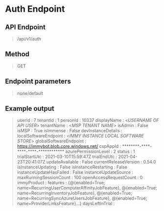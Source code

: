 # Auth Endpoint
## API Endpoint
> /api/v1/auth
## Method
> GET
## Endpoint parameters
> none/default
## Example output
> userId                  : 7
>tenantId                : 1
>personId                : 10337
>displayName             : <*USERNAME OF API USER*>
>tenantName              : <*MSP TENANT NAME*>
>isAdmin                 : False
>isMSP                   : True
>isImmense               : False
>devInstanceDetails      :
>localSoftwareEndpoint   : <*IMMY INSTANCE LOCAL SOFTWARE STORE*>
>globalSoftwareEndpoint  : https://immybot.blob.core.windows.net/
>cspAppId                : \*\*\*\*\*\*\*\*-\*\*\*\*-\*\*\*\*-\*\*\*\*-\*\*\*\*\*\*\*\*\*\*\*\*
>azurePermissionLevel    : 2
>status                  : 1
>trialStartUtc           : 2021-03-10T15:59:47Z
>trialEndUtc             : 2021-04-23T20:41:07Z
>updateAvailable         : False
>currentReleaseVersion   : 0.54.0
>isInstanceUpdating      : False
>isInstanceRestarting    : False
>instanceUpdateHasFailed : False
>instanceUpdateSource    :
>maxRunningSessionCount  : 100
>openAccessRequestCount  : 0
>immyProduct             :
>features                : {@{enabled=True; name=RecurringUserComputerAffinityJobFeature},
>                          @{enabled=True; name=RecurringInventoryJobFeature}, @{enabled=True;
>                          name=RecurringSyncAzureUsersJobFeature}, @{enabled=True;
>                          name=ProviderLinksFeature}...}
>daysLeftInTrial         :